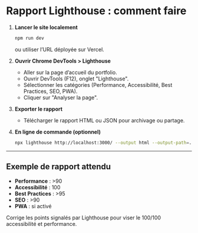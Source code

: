 # Rapport Lighthouse : comment faire

1. **Lancer le site localement**
   ```bash
   npm run dev
   ```
   ou utiliser l’URL déployée sur Vercel.

2. **Ouvrir Chrome DevTools > Lighthouse**
   - Aller sur la page d’accueil du portfolio.
   - Ouvrir DevTools (F12), onglet "Lighthouse".
   - Sélectionner les catégories (Performance, Accessibilité, Best Practices, SEO, PWA).
   - Cliquer sur "Analyser la page".

3. **Exporter le rapport**
   - Télécharger le rapport HTML ou JSON pour archivage ou partage.

4. **En ligne de commande (optionnel)**
   ```bash
   npx lighthouse http://localhost:3000/ --output html --output-path=./lighthouse-report.html
   ```

---

## Exemple de rapport attendu
- **Performance** : >90
- **Accessibilité** : 100
- **Best Practices** : >95
- **SEO** : >90
- **PWA** : si activé

Corrige les points signalés par Lighthouse pour viser le 100/100 accessibilité et performance.
